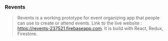 ### Revents
> Revents is a working prototype for event organizing app that people can use to create or attend events. Link to the live website : https://revents-237521.firebaseapp.com. It is build with React, Redux, Firestore.
